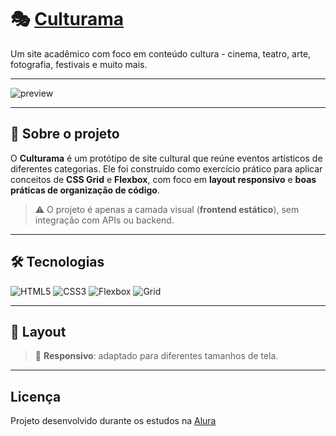 # 🎭 [Culturama](grid-and-flexbox.vercel.app/)

Um site acadêmico com foco em conteúdo cultura - cinema, teatro, arte, fotografia, festivais e muito mais.

---

![preview](assets/GIF-Projeto-Grid-and-Flexbox.gif)

---

## 📌 Sobre o projeto

O **Culturama** é um protótipo de site cultural que reúne eventos artísticos de diferentes categorias.
Ele foi construído como exercício prático para aplicar conceitos de **CSS Grid** e **Flexbox**, com foco em **layout responsivo** e **boas práticas de organização de código**.

> ⚠️ O projeto é apenas a camada visual (**frontend estático**), sem integração com APIs ou backend.

---

## 🛠️ Tecnologias

![HTML5](https://img.shields.io/badge/HTML5-E34F26?style=for-the-badge&logo=html5&logoColor=fff)
![CSS3](https://img.shields.io/badge/CSS3-1572B6?style=for-the-badge&logo=css3&logoColor=fff)
![Flexbox](https://img.shields.io/badge/Flexbox-ff69b4?style=for-the-badge&logo=css3&logoColor=fff)
![Grid](https://img.shields.io/badge/Grid-8A2BE2?style=for-the-badge&logo=css3&logoColor=fff)

---

## 🎨 Layout

> 📱 **Responsivo**: adaptado para diferentes tamanhos de tela.

---

## Licença

Projeto desenvolvido durante os estudos na [Alura](https://www.alura.com.br/)
